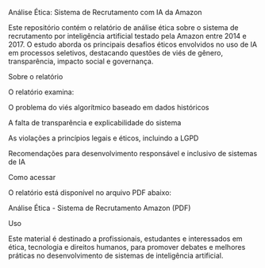 Análise Ética: Sistema de Recrutamento com IA da Amazon

Este repositório contém o relatório de análise ética sobre o sistema de recrutamento por inteligência artificial testado pela Amazon entre 2014 e 2017. O estudo aborda os principais desafios éticos envolvidos no uso de IA em processos seletivos, destacando questões de viés de gênero, transparência, impacto social e governança.

Sobre o relatório

O relatório examina:

O problema do viés algorítmico baseado em dados históricos

A falta de transparência e explicabilidade do sistema

As violações a princípios legais e éticos, incluindo a LGPD

Recomendações para desenvolvimento responsável e inclusivo de sistemas de IA

Como acessar

O relatório está disponível no arquivo PDF abaixo:

Análise Ética - Sistema de Recrutamento Amazon (PDF)

Uso

Este material é destinado a profissionais, estudantes e interessados em ética, tecnologia e direitos humanos, para promover debates e melhores práticas no desenvolvimento de sistemas de inteligência artificial.
